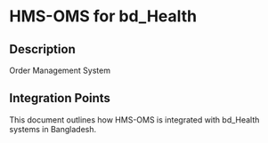 # HMS-OMS for bd_Health

## Description

Order Management System

## Integration Points

This document outlines how HMS-OMS is integrated with bd_Health systems in Bangladesh.
